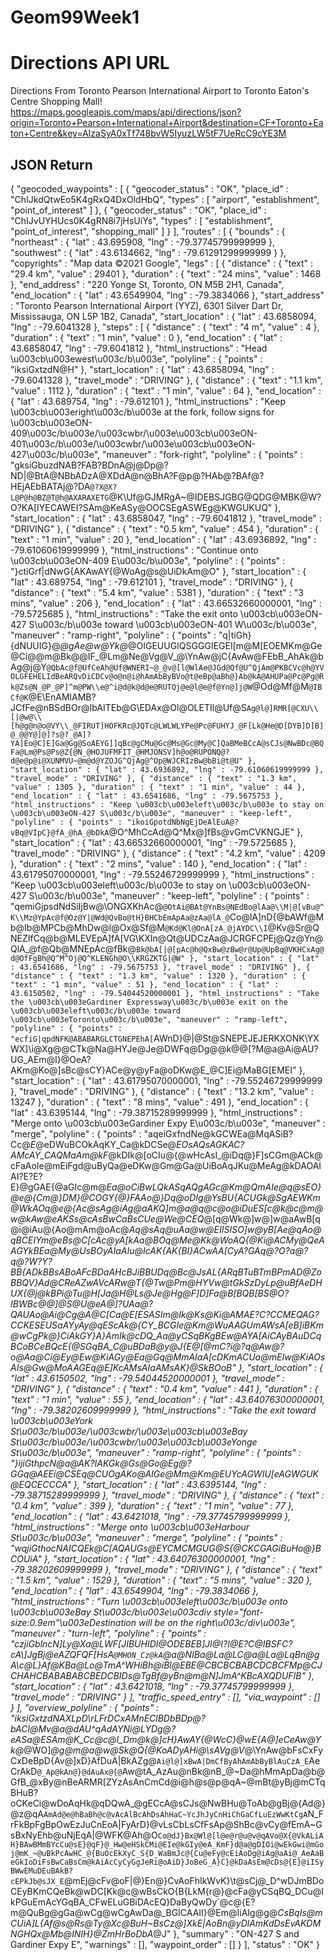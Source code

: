 # Geom99Week1
# Directions API URL
Directions From Toronto Pearson International Airport to Toronto Eaton's Centre Shopping Mall! 
https://maps.googleapis.com/maps/api/directions/json?origin=Toronto+Pearson+International+Airport&destination=CF+Toronto+Eaton+Centre&key=AIzaSyA0xTf748bvW5IyuzLW5tF7UeRcC9cYE3M
## JSON Return
{
   "geocoded_waypoints" : [
      {
         "geocoder_status" : "OK",
         "place_id" : "ChIJkdQtwEo5K4gRxQ4DxOldHbQ",
         "types" : [ "airport", "establishment", "point_of_interest" ]
      },
      {
         "geocoder_status" : "OK",
         "place_id" : "ChIJvUYHUcs0K4gRN8i7jHsUiYs",
         "types" : [ "establishment", "point_of_interest", "shopping_mall" ]
      }
   ],
   "routes" : [
      {
         "bounds" : {
            "northeast" : {
               "lat" : 43.695908,
               "lng" : -79.37745799999999
            },
            "southwest" : {
               "lat" : 43.6134662,
               "lng" : -79.61291299999999
            }
         },
         "copyrights" : "Map data ©2021 Google",
         "legs" : [
            {
               "distance" : {
                  "text" : "29.4 km",
                  "value" : 29401
               },
               "duration" : {
                  "text" : "24 mins",
                  "value" : 1468
               },
               "end_address" : "220 Yonge St, Toronto, ON M5B 2H1, Canada",
               "end_location" : {
                  "lat" : 43.6549904,
                  "lng" : -79.3834066
               },
               "start_address" : "Toronto Pearson International Airport (YYZ), 6301 Silver Dart Dr, Mississauga, ON L5P 1B2, Canada",
               "start_location" : {
                  "lat" : 43.6858094,
                  "lng" : -79.6041328
               },
               "steps" : [
                  {
                     "distance" : {
                        "text" : "4 m",
                        "value" : 4
                     },
                     "duration" : {
                        "text" : "1 min",
                        "value" : 0
                     },
                     "end_location" : {
                        "lat" : 43.6858047,
                        "lng" : -79.6041812
                     },
                     "html_instructions" : "Head \u003cb\u003ewest\u003c/b\u003e",
                     "polyline" : {
                        "points" : "iksiGxtzdN@H"
                     },
                     "start_location" : {
                        "lat" : 43.6858094,
                        "lng" : -79.6041328
                     },
                     "travel_mode" : "DRIVING"
                  },
                  {
                     "distance" : {
                        "text" : "1.1 km",
                        "value" : 1112
                     },
                     "duration" : {
                        "text" : "1 min",
                        "value" : 64
                     },
                     "end_location" : {
                        "lat" : 43.689754,
                        "lng" : -79.612101
                     },
                     "html_instructions" : "Keep \u003cb\u003eright\u003c/b\u003e at the fork, follow signs for \u003cb\u003eON-409\u003c/b\u003e/\u003cwbr/\u003e\u003cb\u003eON-401\u003c/b\u003e/\u003cwbr/\u003e\u003cb\u003eON-427\u003c/b\u003e",
                     "maneuver" : "fork-right",
                     "polyline" : {
                        "points" : "gksiGbuzdNAB?FAB?BDnA@j@Dp@?ND|@BtA@NBbADzA@XDdA@n@BhA?F@p@?HAb@?BAf@?HEjAEbBATAj@?DA`@?X@X?L@P@h@BZ@T@h@AXARAXETG`@K\\Uf@GJMRgA~@IDEBSJGBG@QDG@MBK@W?O?KA[IYECAWEI?SAm@KeASy@OOCSEgASWEg@KWGUKUQ"
                     },
                     "start_location" : {
                        "lat" : 43.6858047,
                        "lng" : -79.6041812
                     },
                     "travel_mode" : "DRIVING"
                  },
                  {
                     "distance" : {
                        "text" : "0.5 km",
                        "value" : 454
                     },
                     "duration" : {
                        "text" : "1 min",
                        "value" : 20
                     },
                     "end_location" : {
                        "lat" : 43.6936892,
                        "lng" : -79.61060619999999
                     },
                     "html_instructions" : "Continue onto \u003cb\u003eON-409 E\u003c/b\u003e",
                     "polyline" : {
                        "points" : "}ctiGrf|dNwG{AKAwAY{@WoAg@s@UiDkAm@O"
                     },
                     "start_location" : {
                        "lat" : 43.689754,
                        "lng" : -79.612101
                     },
                     "travel_mode" : "DRIVING"
                  },
                  {
                     "distance" : {
                        "text" : "5.4 km",
                        "value" : 5381
                     },
                     "duration" : {
                        "text" : "3 mins",
                        "value" : 206
                     },
                     "end_location" : {
                        "lat" : 43.66532660000001,
                        "lng" : -79.5725685
                     },
                     "html_instructions" : "Take the exit onto \u003cb\u003eON-427 S\u003c/b\u003e toward \u003cb\u003eON-401 W\u003c/b\u003e",
                     "maneuver" : "ramp-right",
                     "polyline" : {
                        "points" : "q|tiGh}{dNUUIG}@_@gAe@w@Yk@_@OIGEUUGIQSGGGIEGEI[m@M[EOEMKm@Ge@Ci@@m@Bk@@IF_@Lm@Ne@Vg@V_@\\YnAw@jC{AvAw@FEbB_AhAk@bAg@j@Y`@QbAc@f@UfCeAh@Uf@WNERI~@_@v@[l@WlAe@JGd@Qf@U^QjAm@PKBCVc@h@YVOLGFEHELIdBeARQvDiCDCv@o@n@i@hAmAbByBVo@t@eBp@aBh@}Ab@kA@AHUPa@Pc@Pg@Rk@Zs@N_@P_@P]^m@PW\\e@^i@d@k@d@e@RUTQj@e@l@e@f@Yn@]j@W`@Od@Mf@M`@IBCf@K`@E\\EnAMlAMB?JCfFe@nBSdBOr@IbAITEb@G\\EDAx@Ol@OLETIl@Uf@S`Ag@l@]RMR[@CXU\\[|@w@\\[h@g@n@o@VY\\_@FIRUT]HOFKRc@JQTc@LWLWLYPe@Pc@FUHYJ_@F[Lk@He@D[DYB]D]B]@_@@Y@]@]?s@?_@A]?YA]Eo@C]E]Ga@Gg@SoAEYG]]qBc@gCMu@Gc@Ms@Gc@My@C]QaBMeBCcA@sCJs@NwBDc@BQFa@Lm@Ps@Ps@Z{@N_@HOJUFMFIT_@HMJONSV]h@o@RUPONQ@?d@e@p@i@XUNMVU~@m@d@YZOJG^QjAg@^Op@WJCRIzBw@bBi@t@U"
                     },
                     "start_location" : {
                        "lat" : 43.6936892,
                        "lng" : -79.61060619999999
                     },
                     "travel_mode" : "DRIVING"
                  },
                  {
                     "distance" : {
                        "text" : "1.3 km",
                        "value" : 1305
                     },
                     "duration" : {
                        "text" : "1 min",
                        "value" : 44
                     },
                     "end_location" : {
                        "lat" : 43.6541686,
                        "lng" : -79.5675753
                     },
                     "html_instructions" : "Keep \u003cb\u003eleft\u003c/b\u003e to stay on \u003cb\u003eON-427 S\u003c/b\u003e",
                     "maneuver" : "keep-left",
                     "polyline" : {
                        "points" : "ikoiGpotdNbNgEjDeAlEuA@?vBq@VIpC}@fA_@hA_@bDkA`@O^MhCcAd@Q^Mx@]fBs@vGmCVKNGJE"
                     },
                     "start_location" : {
                        "lat" : 43.66532660000001,
                        "lng" : -79.5725685
                     },
                     "travel_mode" : "DRIVING"
                  },
                  {
                     "distance" : {
                        "text" : "4.2 km",
                        "value" : 4209
                     },
                     "duration" : {
                        "text" : "2 mins",
                        "value" : 140
                     },
                     "end_location" : {
                        "lat" : 43.61795070000001,
                        "lng" : -79.55246729999999
                     },
                     "html_instructions" : "Keep \u003cb\u003eleft\u003c/b\u003e to stay on \u003cb\u003eON-427 S\u003c/b\u003e",
                     "maneuver" : "keep-left",
                     "polyline" : {
                        "points" : "qemiGjpsdNdSiIjBw@\\ONGXKhAc@`@OtAi@BAt@YnBs@NEdBo@lAa@\\M|@[vBu@^K\\Mz@YpAc@f@Oz@Y|@Wd@QvBo@tH}BHCbEmApAa@zAa@lA_@`Co@lA]nD{@bAWf@Mb@Ib@MPCb@MhDw@l@Ox@Sf@M`@Kd@Kl@OnA[zA_@jAYDC\\I`@Kv@Sr@QNEZIfCq@b@MLEVEpA]fA[VG\\KXIn@Qt@UDCzAa@JCRGFCPEj@Qz@Yn@QlA_@f@Qb@MNEpAc@fBk@`Bk@bA[|@[pAc@h@QxBw@zBw@r@Up@UpBq@VKHCxAg@d@OfFgBh@Q^M^Oj@Q^KLENGh@O\\KRGZKTG|@W"
                     },
                     "start_location" : {
                        "lat" : 43.6541686,
                        "lng" : -79.5675753
                     },
                     "travel_mode" : "DRIVING"
                  },
                  {
                     "distance" : {
                        "text" : "1.3 km",
                        "value" : 1320
                     },
                     "duration" : {
                        "text" : "1 min",
                        "value" : 51
                     },
                     "end_location" : {
                        "lat" : 43.6150502,
                        "lng" : -79.54044520000001
                     },
                     "html_instructions" : "Take the \u003cb\u003eGardiner Expressway\u003c/b\u003e exit on the \u003cb\u003eleft\u003c/b\u003e toward \u003cb\u003eToronto\u003c/b\u003e",
                     "maneuver" : "ramp-left",
                     "polyline" : {
                        "points" : "ecfiG|qpdNFK@ABABARGLCTGNEPEhA[`AWnD}@|@St@SNEPEJEJERKXONK\\YXWX]\\i@Xg@@CTk@Na@HYJe@Je@DWFq@Dg@@k@@[?M@a@Ai@AU?UG_AEm@I}@OeA?AKm@Ko@]sBc@sCY}ACe@y@yFa@oDKw@E_@C]Ei@MaBG[EMEI"
                     },
                     "start_location" : {
                        "lat" : 43.61795070000001,
                        "lng" : -79.55246729999999
                     },
                     "travel_mode" : "DRIVING"
                  },
                  {
                     "distance" : {
                        "text" : "13.2 km",
                        "value" : 13247
                     },
                     "duration" : {
                        "text" : "8 mins",
                        "value" : 491
                     },
                     "end_location" : {
                        "lat" : 43.6395144,
                        "lng" : -79.38715289999999
                     },
                     "html_instructions" : "Merge onto \u003cb\u003eGardiner Expy E\u003c/b\u003e",
                     "maneuver" : "merge",
                     "polyline" : {
                        "points" : "aqeiGxfndNe@kGCWEa@MqASiB?Cc@_E_@eDWuBCOkAqKY_Ca@kDCSe@_EOsAQsAGKAC?AMcAY_CAQMaAm@kF_@kDIk@[oCIu@{@wHcAsI_@iDq@}F]sCGm@ACk@cFaAoIe@mEiFgd@uByQa@eDKw@Gm@Ga@UiBoAqJKu@MeAg@kDAOAIAI?E?E?E}@gGAE{@aGIc@m@_Ea@oCiBwLQkASqAQgAGc@Km@QmAIe@q@sEO}@e@{Cm@}DM}@COGY{@}FAAo@}Dq@oDIg@YsBU{ACUGk@SgAEWKm@WkAOq@e@{Ac@sAg@iAg@aAKQ]m@a@q@c@o@iDuES[c@k@c@m@w@kAw@eAKSs@cAsBwCaBsCUe@We@CEQ_@[q@Wk@]w@]w@aAwB[q@i@iAu@{Ao@mAm@oAc@_Aq@sAq@uAa@w@EIISISO]w@yB[_Ae@qAo@qBCEIYm@eBs@_C[cAc@yA[kAa@_BOq@Me@Kk@WoAQ{@Ki@ACMy@QeAAGYkBEa@My@UsBOyAIaAIu@IcAK{AK{BI}ACwAA[CyA?GAq@?O?a@?q@?W?Y?_BB{ADkBBsABoAFcBDaAHcBJiBBUDq@Bc@JsAL{ARqBTuBTmBPmAD_@ZoBBQV}Ad@_CReAZwAVcARw@T{@Tw@Pm@HYVw@tGkSzDyLp@uBfAeDHUX{@j@kBPi@Tu@H[Ja@H_@Ls@Je@Hg@F]D]Fa@B[BQB[BS@O?IBWBc@@]@S@U@eA@]?UAa@?QAUAo@Ai@Cg@A_@C[Ca@E[ESASIm@Ik@Ks@Ki@AMAE?C?CCMEQAG?CCKESEUSaAYyAy@qEScAk@{CY_BCGIe@Km@WuAAGUmAWsA[eB]iBKm@wCgPk@}CiAkGY}A}AmIk@cDQ_Aa@yCSqBKgBEw@AYA[AiCAyBAuDCqBCoBCeBQcE{@_SGqBA_C@uBDaB@y@J{E@[@mC?i@?q@Aw@?o@Aa@Ci@Ey@Ew@KiAGy@Ea@Gq@MmAIaA[cDKmACUa@mEIw@KiAOsAIs@Gw@MoAAGEq@E]KcAMsAIaAMsAK}@SkBOoB"
                     },
                     "start_location" : {
                        "lat" : 43.6150502,
                        "lng" : -79.54044520000001
                     },
                     "travel_mode" : "DRIVING"
                  },
                  {
                     "distance" : {
                        "text" : "0.4 km",
                        "value" : 441
                     },
                     "duration" : {
                        "text" : "1 min",
                        "value" : 55
                     },
                     "end_location" : {
                        "lat" : 43.64076300000001,
                        "lng" : -79.38202609999999
                     },
                     "html_instructions" : "Take the exit toward \u003cb\u003eYork St\u003c/b\u003e/\u003cwbr/\u003e\u003cb\u003eBay St\u003c/b\u003e/\u003cwbr/\u003e\u003cb\u003eYonge St\u003c/b\u003e",
                     "maneuver" : "ramp-right",
                     "polyline" : {
                        "points" : "}ijiGthpcN@a@AK?IAKGk@Gs@Go@Eg@?GGq@AEEi@CSEq@CUOgAKo@AIGe@Mm@Km@EUYcAGWIU[eAGWGUK_@EQCECCCA"
                     },
                     "start_location" : {
                        "lat" : 43.6395144,
                        "lng" : -79.38715289999999
                     },
                     "travel_mode" : "DRIVING"
                  },
                  {
                     "distance" : {
                        "text" : "0.4 km",
                        "value" : 399
                     },
                     "duration" : {
                        "text" : "1 min",
                        "value" : 77
                     },
                     "end_location" : {
                        "lat" : 43.6421018,
                        "lng" : -79.37745799999999
                     },
                     "html_instructions" : "Merge onto \u003cb\u003eHarbour St\u003c/b\u003e",
                     "maneuver" : "merge",
                     "polyline" : {
                        "points" : "wqjiGthocNAICQEk@C[AQAUGs@EYCMCMGUG_@S{@CKCGAGiBuHo@}BCOUiA"
                     },
                     "start_location" : {
                        "lat" : 43.64076300000001,
                        "lng" : -79.38202609999999
                     },
                     "travel_mode" : "DRIVING"
                  },
                  {
                     "distance" : {
                        "text" : "1.5 km",
                        "value" : 1529
                     },
                     "duration" : {
                        "text" : "5 mins",
                        "value" : 320
                     },
                     "end_location" : {
                        "lat" : 43.6549904,
                        "lng" : -79.3834066
                     },
                     "html_instructions" : "Turn \u003cb\u003eleft\u003c/b\u003e onto \u003cb\u003eBay St\u003c/b\u003e\u003cdiv style=\"font-size:0.9em\"\u003eDestination will be on the right\u003c/div\u003e",
                     "maneuver" : "turn-left",
                     "polyline" : {
                        "points" : "czjiGblncN]Ly@Xa@LWF[JIBUHIDI@ODEBEB]JI@I?I@E?C@IBSFC?cA\\]JgBj@eAZQFQF[HsA`@MHON_Cz@kA`@a@NIBa@La@LC@a@La@LqBn@gA\\c@L}Af@KBa@Lo@TmA^WHiBh@iBl@EBE@CBCBCBABCDCBCFMp@CJCHAHCBABABABCBEDCBIDs@TgBf@yBn@m@N]JmA^KBcAXQDUFIB"
                     },
                     "start_location" : {
                        "lat" : 43.6421018,
                        "lng" : -79.37745799999999
                     },
                     "travel_mode" : "DRIVING"
                  }
               ],
               "traffic_speed_entry" : [],
               "via_waypoint" : []
            }
         ],
         "overview_polyline" : {
            "points" : "iksiGxtzdNAXLpD\\rLFrDCxAMnEClBDbBDp@?bACl@Mv@a@dAU^qAdAYNi@LYDg@?eASa@ESAm@K_Cc@c@I_Dm@k@]cH}AwAY{@WcC}@wE{A_@]eCeAw@Yk@_@WO]_@g@m@a@w@Sk@Q{@KoADyAHi@\\sAVg@V_@\\YnAw@bFsCxFyCxDeBpD{Av@]xD}AfDuA|BkAZg@`Ai@l@]xBwA|DmCfByAhAmAbByBlAuCzA_E`AeCrAkD`@_Ap@kAn@}@dAuAx@{@`Aw@tA_AzAu@nBk@nB_@~Da@hMmApDa@b@GfB_@xBy@nBeARMR[ZYzAsAnCmCd@i@h@s@p@qA~@mBt@yBj@mCTqBHuB?oCKeCi@wDoAqHk@qDQwA_@gECcA@sCJs@NwBHu@ToAb@gBj@{Ad@}@z@qA`AmAd@e@hBaBh@c@vAcAlBcAhDsAhHaC~YcJhJyCnHiChGaCfLuEzWwKtCgA`N_FrFkBpFgBpOwEzJuCnEoA|FyArD}@vLsCbLsCfFsAp@ShBc@vCy@fEmA~GsBxNyEhb@uNjEqA|@WFK@Ah@O`Co@dJ}Bx@Wl@[l@e@r@u@v@qAVo@X{@VkALiAH}BAwBMmBYcCu@sE}@qF}@_Hw@eHSkCMi@EIe@kGIy@eA_KmF}d@a@gDIOi@wEkGwi@mGoj@mK_~@uBkPcAwHC_@{BuOcEkXyC_S{D_WaBmJc@{Cu@eFy@cEiAoDg@iAg@aAi@_AeAaBeGkIoDiFsBwCaBsCm@kAiAcCyCyGgJeRi@oAiD}JoBeG_A}C}@kDaAsEm@cDs@{E}@iISyBWwEMuDEuBAkB?cEPkJb@sJX_E`@mEj@cFv@oF|@}En@}CvAoFhIkWvK}\\t@sCj@_D^wDJmBDoCEyBKmCQeBk@wDC[Kk@c@wBsCkO{B{LkM{r@}@cFa@yCSqBQ_DCu@IkPGuEmAcYGqBA_CFwELuGBiDAcEQ}DaByQwDy`@c@{E?m@QuBg@gGa@wCg@wCgAwDa@_BGICAAII}@Em@IiAIg@g@_CsBqIs@mCUiA]L{Af@s@Rs@Ty@Xc@BuH~BsCz@]XkE|AoBn@yDlAmKdDsEvAKDMNGHQx@Mb@INIH}@ZmHrBoDbA_@J"
         },
         "summary" : "ON-427 S and Gardiner Expy E",
         "warnings" : [],
         "waypoint_order" : []
      }
   ],
   "status" : "OK"
}
